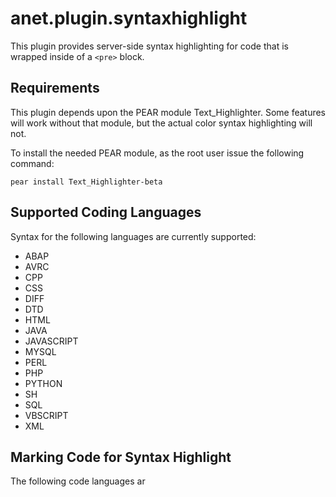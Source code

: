 anet.plugin.syntaxhighlight
===========================

This plugin provides server-side syntax highlighting for code that is wrapped
inside of a `<pre>` block.

Requirements
------------

This plugin depends upon the PEAR module Text_Highlighter. Some features will
work without that module, but the actual color syntax highlighting will not.

To install the needed PEAR module, as the root user issue the following
command:

`pear install Text_Highlighter-beta`

Supported Coding Languages
--------------------------

Syntax for the following languages are currently supported:

+ ABAP
+ AVRC
+ CPP
+ CSS
+ DIFF
+ DTD
+ HTML
+ JAVA
+ JAVASCRIPT
+ MYSQL
+ PERL
+ PHP
+ PYTHON
+ SH
+ SQL
+ VBSCRIPT
+ XML

Marking Code for Syntax Highlight
---------------------------------

The following code languages ar
